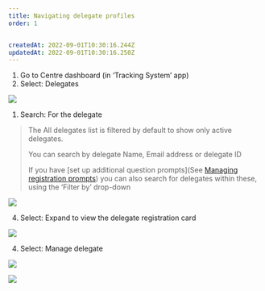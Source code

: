 ```yaml
---
title: Navigating delegate profiles
order: 1


createdAt: 2022-09-01T10:30:16.244Z
updatedAt: 2022-09-01T10:30:16.250Z
---
```

1. Go to Centre dashboard (in ‘Tracking System’ app) 
2. Select: Delegates​

![](/img/ad-5-01-Navigating-profiles.jpg)

1. Search: For the delegate​

> The All delegates list is filtered by default to show only active delegates.  ​
>
> You can search by delegate ​Name, Email address or delegate ID​
>
> If you have \[set up additional question prompts](See [Managing registration prompts](/user-guide/administrator/02-centre-management/configuring-centre-details/managing-registration-prompts)) you can also search for delegates within these, using the ‘Filter by’ drop-down​



![](/img/ad-5-02-Navigating-profiles.jpg)

4. Select: Expand to view the delegate registration card​

![](/img/ad-5-03Navigating-profiles.jpg)

4. Select: Manage delegate​

![](/img/cm-5-04-Promoting.jpg)

![](/img/ad-4-24-bulk-reg.jpg)